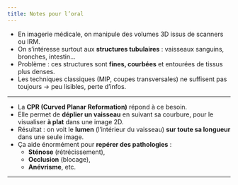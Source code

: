 ```yaml
---
title: Notes pour l’oral
---
```


- En imagerie médicale, on manipule des volumes 3D issus de scanners ou IRM.
- On s’intéresse surtout aux **structures tubulaires** : vaisseaux sanguins, bronches, intestin…
- Problème : ces structures sont **fines, courbées** et entourées de tissus plus denses.
- Les techniques classiques (MIP, coupes transversales) ne suffisent pas toujours → peu lisibles, perte d’infos.
---
- La **CPR (Curved Planar Reformation)** répond à ce besoin.
- Elle permet de **déplier un vaisseau** en suivant sa courbure, pour le visualiser **à plat** dans une image 2D.
- Résultat : on voit le **lumen** (l’intérieur du vaisseau) **sur toute sa longueur** dans une seule image.
- Ça aide énormément pour **repérer des pathologies** :
    - **Sténose** (rétrécissement),
    - **Occlusion** (blocage),
    - **Anévrisme**, etc.
---